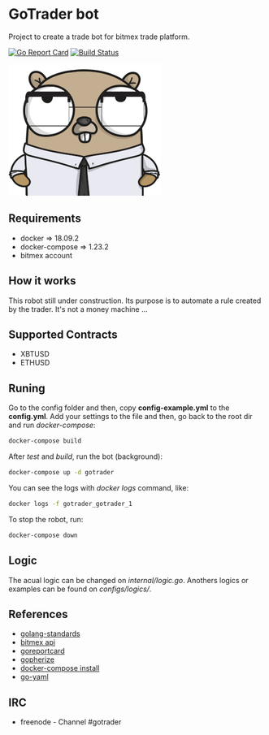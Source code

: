 # GoTrader bot

Project to create a trade bot for bitmex trade platform.

[![Go Report Card](https://goreportcard.com/badge/github.com/thiago-scherrer/gotrader)](https://goreportcard.com/report/github.com/thiago-scherrer/gotrader) [![Build Status](https://travis-ci.org/thiago-scherrer/gotrader.svg?branch=master)](https://travis-ci.org/thiago-scherrer/gotrader)

![gopher](assets/gopher.png)

## Requirements

- docker => 18.09.2
- docker-compose => 1.23.2
- bitmex account

## How it works

This robot still under construction. Its purpose is to automate a rule created by the trader. It's not a money machine ...

## Supported Contracts

- XBTUSD
- ETHUSD

## Runing

Go to the config folder and then, copy **config-example.yml** to the **config.yml**. Add your settings to the file and then, go back to the root dir and run *docker-compose*:

```bash
docker-compose build
```

After *test* and *build*, run the bot (background):

```bash
docker-compose up -d gotrader
```

You can see the logs with *docker logs* command, like:

```bash
docker logs -f gotrader_gotrader_1
```

To stop the robot, run:

```bash
docker-compose down
```

## Logic

The acual logic can be changed on *internal/logic.go*.
Anothers logics or examples can be found on *configs/logics/*.

## References

- [golang-standards](https://github.com/golang-standards/project-layout)
- [bitmex api](https://www.bitmex.com/api/explorer/)
- [goreportcard](https://goreportcard.com/)
- [gopherize](https://gopherize.me)
- [docker-compose install](https://docs.docker.com/compose/install/)
- [go-yaml](https://github.com/go-yaml/yaml)

## IRC

- freenode - Channel #gotrader
